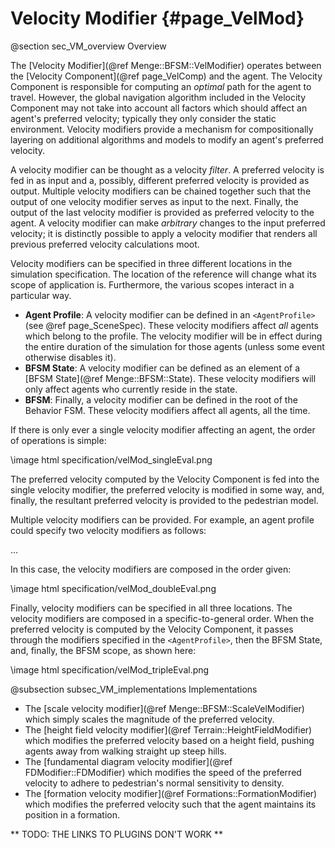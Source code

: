 Velocity Modifier {#page_VelMod}
=================

@section sec_VM_overview Overview

The [Velocity Modifier](@ref Menge::BFSM::VelModifier) operates between the [Velocity Component](@ref page_VelComp) and the agent.  The Velocity Component is responsible for computing an *optimal* path for the agent to travel.  However, the global navigation algorithm included in the Velocity Component may not take into account all factors which should affect an agent's preferred velocity; typically they only consider the static environment.  Velocity modifiers provide a mechanism for compositionally layering on additional algorithms and models to modify an agent's preferred velocity.

A velocity modifier can be thought as a velocity *filter*.  A preferred velocity is fed in as input and a, possibly, different preferred velocity is provided as output.  Multiple velocity modifiers can be chained together such that the output of one velocity modifier serves as input to the next. Finally, the output of the last velocity modifier is provided as preferred velocity to the agent.  A velocity modifier can make *arbitrary* changes to the input preferred velocity; it is distinctly possible to apply a velocity modifier that renders all previous preferred velocity calculations moot.

Velocity modifiers can be specified in three different locations in the simulation specification.  The location of the reference will change what its scope of application is.  Furthermore, the various scopes interact in a particular way.

- __Agent Profile__: A velocity modifier can be defined in an `<AgentProfile>` (see @ref page_SceneSpec).  These velocity modifiers affect *all* agents which belong to the profile.  The velocity modifier will be in effect during the entire duration of the simulation for those agents (unless some event otherwise disables it).
- __BFSM State__: A velocity modifier can be defined as an element of a [BFSM State](@ref Menge::BFSM::State).  These velocity modifiers will only affect agents who currently reside in the state.
- __BFSM__: Finally, a velocity modifier can be defined in the root of the Behavior FSM.  These velocity modifiers affect all agents, all the time.

If there is only ever a single velocity modifier affecting an agent, the order of operations is simple:

\image html specification/velMod_singleEval.png

The preferred velocity computed by the Velocity Component is fed into the single velocity modifier, the preferred velocity is modified in some way, and, finally, the resultant preferred velocity is provided to the pedestrian model.

Multiple velocity modifiers can be provided.  For example, an agent profile could specify two velocity modifiers as follows:

  <AgentProfile>
    ...
    <VelModifer type="firstMod" ... />
    <VelModifer type="secondMod" ... />
  </AgentProfile>

In this case, the velocity modifiers are composed in the order given:

\image html specification/velMod_doubleEval.png

Finally, velocity modifiers can be specified in all three locations.  The velocity modifiers are composed in a specific-to-general order.  When the preferred velocity is computed by the Velocity Component, it passes through the modifiers specified in the `<AgentProfile>`, then the BFSM State, and, finally, the BFSM scope, as shown here:

\image html specification/velMod_tripleEval.png


@subsection subsec_VM_implementations Implementations

- The [scale velocity modifier](@ref Menge::BFSM::ScaleVelModifier) which simply scales the magnitude of the preferred velocity.
- The [height field velocity modifier](@ref Terrain::HeightFieldModifier) which modifies the preferred velocity based on a height field, pushing agents away from walking straight up steep hills.
- The [fundamental diagram velocity modifier](@ref FDModifier::FDModifier) which modifies the speed of the preferred velocity to adhere to pedestrian's normal sensitivity to density.
- The [formation velocity modifier](@ref Formations::FormationModifier) which modifies the preferred velocity such that the agent maintains its position in a formation.

** TODO: THE LINKS TO PLUGINS DON'T WORK ** 